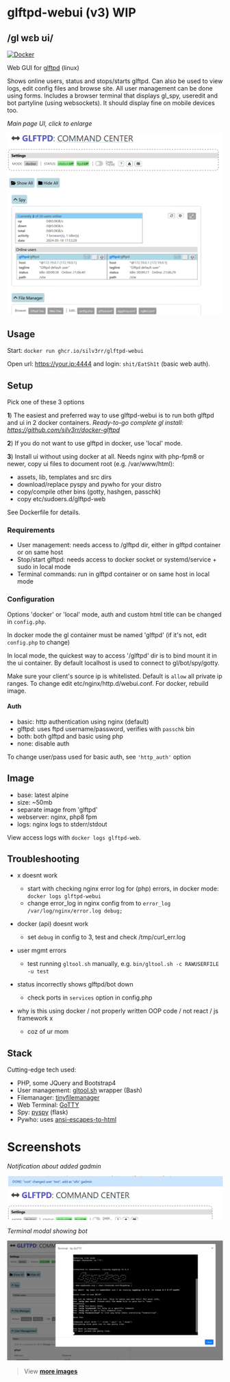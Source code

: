 # glftpd-webui (v3) WIP

## /gl wɛb ʊi/

[![Docker](https://github.com/silv3rr/glftpd-webui/actions/workflows/docker.yml/badge.svg)](https://github.com/silv3rr/glftpd-webui/actions/workflows/docker.yml)

Web GUI for [glftpd](https://glftpd.io) (linux)

Shows online users, status and stops/starts glftpd. Can also be used to view logs, edit config files and browse site. All user management can be done using forms. Includes a browser terminal that displays gl_spy, useredit and bot partyline (using websockets). It should display fine on mobile devices too.

_Main page UI, click to enlarge_

[![main](docs/images/webui_small.png "Main page")](docs/images/webui.png)

## Usage

Start: `docker run ghcr.io/silv3rr/glftpd-webui`

Open url: https://your.ip:4444 and login: `shit/EatSh1t`  (basic web auth).

## Setup

Pick one of these 3 options

**1**) The easiest and preferred way to use glftpd-webui is to run both glftpd and ui in 2 docker containers. *Ready-to-go complete gl install: https://github.com/silv3rr/docker-glftpd*

**2**) If you do not want to use glftpd in docker, use 'local' mode.

**3**) Install ui without using docker at all. Needs nginx with php-fpm8 or newer, copy ui files to document root (e.g. /var/www/html):
- assets, lib, templates and src dirs
- download/replace pyspy and pywho for your distro
- copy/compile other bins (gotty, hashgen, passchk)
- copy etc/sudoers.d/glftpd-web

See Dockerfile for details.

### Requirements

- User management: needs access to /glftpd dir, either in glftpd container or on same host
- Stop/start glftpd: needs access to docker socket or systemd/service + sudo in local mode
- Terminal commands: run in glftpd container or on same host in local mode

### Configuration

Options 'docker' or 'local' mode, auth and custom html title can be changed in `config.php`.

In docker mode the gl container must be named 'glftpd' (if it's not, edit `config.php` to change)

In local mode, the quickest way to access '/glftpd' dir is to bind mount it in the ui container. By default localhost is used to connect to gl/bot/spy/gotty.

Make sure your client's source ip is whitelisted. Default is `allow` all private ip ranges. To change edit etc/nginx/http.d/webui.conf. For docker, rebuild image.

#### Auth

- basic: http authentication using nginx (default)
- glftpd: uses ftpd username/password, verifies with `passchk` bin
- both: both glftpd and basic using php
- none: disable auth

To change user/pass used for basic auth, see `'http_auth'` option

## Image

- base: latest alpine
- size: ~50mb
- separate image from 'glftpd'
- webserver: nginx, php8 fpm
- logs: nginx logs to stderr/stdout

View access logs with `docker logs glftpd-web`.

## Troubleshooting

- x doesnt work
    - start with checking nginx error log for (php) errors, in docker mode: `docker logs glftpd-webui`
    - change error_log in nginx config from to `error_log  /var/log/nginx/error.log debug;`

- docker (api) doesnt work
    - set `debug` in config to 3, test and check /tmp/curl_err.log

- user mgmt errors
    - test running `gltool.sh` manually,  e.g. `bin/gltool.sh -c RAWUSERFILE -u test`

- status incorrectly shows glftpd/bot down 
    - check ports in `services` option in config.php

-  why is this using docker / not properly written OOP code / not react / js framework x
    - coz of ur mom

## Stack

Cutting-edge tech used:

- PHP, some JQuery and Bootstrap4
- User management: [gltool.sh](https://github.com/silv3rr/scripts/blob/master/gltool.sh) wrapper (Bash)
- Filemanager: [tinyfilemanager](https://tinyfilemanager.github.io/)
- Web Terminal: [GoTTY](https://github.com/sorenisanerd/gotty)
- Spy: [pyspy](https://github.com/silv3rr/pyspy) (flask)
- Pywho: uses [ansi-escapes-to-html](https://github.com/neilime/ansi-escapes-to-html)

# Screenshots 

_Notification about added gadmin_

![notification](docs/images/notification.png "Notification on top")

_Terminal modal showing bot_

![bot](docs/images/bot.png "Terminal modal showing bot")

> View **[more images](docs/images)**
